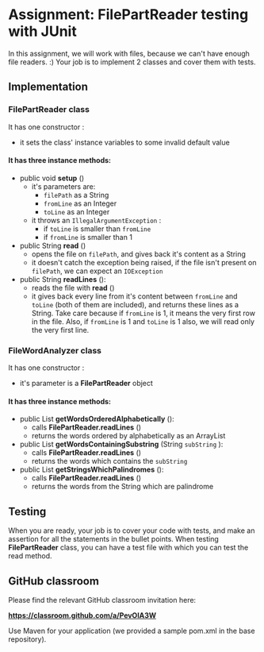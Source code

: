 # Assignment: FilePartReader testing with JUnit

In this assignment, we will work with files, because we can't have enough file readers. :) Your job is to implement 2
classes and cover them with tests.

## Implementation

### FilePartReader class

It has one constructor :
- it sets the class' instance variables to some invalid default value

#### It has three instance methods:

- public void **setup** ()
  - it's parameters are:
    - `filePath` as a String
    - `fromLine` as an Integer
    - `toLine` as an Integer
  - it throws an `IllegalArgumentException` :
    - if `toLine` is smaller than `fromLine`
    - if `fromLine` is smaller than 1
- public String **read** ()
  - opens the file on `filePath`, and gives back it's content as a String
  - it doesn't catch the exception being raised, if the file isn't present on `filePath`, we can expect an `IOException`
- public String **readLines** ():
  - reads the file with **read** ()
  - it gives back every line from it's content between `fromLine` and `toLine` (both of them are included), and returns
  these lines as a String. Take care because if `fromLine` is 1, it means the very first row in the file. Also, if
  `fromLine` is 1 and `toLine` is 1 also, we will read only the very first line.

### FileWordAnalyzer class

It has one constructor :
- it's parameter is a **FilePartReader** object

#### It has three instance methods:

- public List **getWordsOrderedAlphabetically** ():
  - calls **FilePartReader.readLines** ()
  - returns the words ordered by alphabetically as an ArrayList
- public List **getWordsContainingSubstring** (String `subString` ):
  - calls **FilePartReader.readLines** ()
  - returns the words which contains the `subString`
- public List **getStringsWhichPalindromes** ():
  - calls **FilePartReader.readLines** ()
  - returns the words from the String which are palindrome

## Testing

When you are ready, your job is to cover your code with tests, and make an assertion for all the statements in the
bullet points. When testing **FilePartReader** class, you can have a test file with which you can test the read method.

## GitHub classroom

Please find the relevant GitHub classroom invitation here:

**https://classroom.github.com/a/PevOlA3W**

Use Maven for your application (we provided a sample pom.xml in the base repository).
